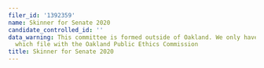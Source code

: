 ```yaml
---
filer_id: '1392359'
name: Skinner for Senate 2020
candidate_controlled_id: ''
data_warning: This committee is formed outside of Oakland. We only have data on committees
  which file with the Oakland Public Ethics Commission
title: Skinner for Senate 2020
---
```

